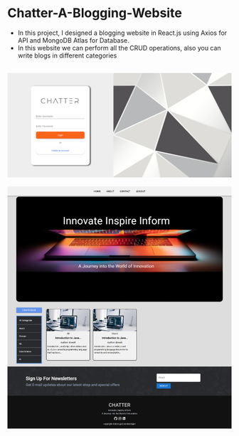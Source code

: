 # Chatter-A-Blogging-Website

- In this project, I designed a blogging website in React.js using Axios for
  API and MongoDB Atlas for Database.
- In this website we can perform all the CRUD operations, also you can
  write blogs in different categories

<br/>
<img src="./img/page1.png" alt="page1" />
<br/>

<br/>
<img src="./img/page2.png" alt="page2" />
<br/>
